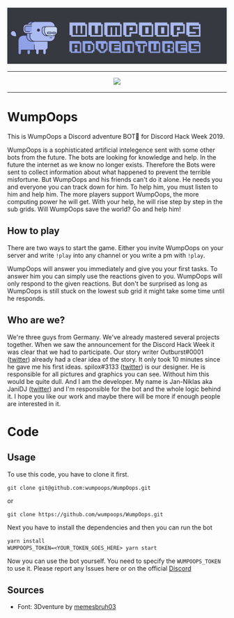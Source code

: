 ![WumpOops](assets/wumpoops_banner.png)

<hr />
<p align="center" >
<a href="https://discord.gg/wXpPBDW"><img src="https://discordapp.com/api/guilds/592079063695491122/widget.png"></a>
<p/>
<hr />

# WumpOops
This is WumpOops a Discord adventure BOT🤖 for Discord Hack Week 2019.

WumpOops is a sophisticated artificial intelegence sent with some other bots from the future. The bots are looking for knowledge and help. In the future the internet as we know no longer exists. Therefore the Bots were sent to collect information about what happened to prevent the terrible misfortune. But WumpOops and his friends can't do it alone. He needs you and everyone you can track down for him. To help him, you must listen to him and help him. The more players support WumpOops, the more computing power he will get. With your help, he will rise step by step in the sub grids. Will WumpOops save the world? Go and help him!

## How to play
There are two ways to start the game. Either you invite WumpOops on your server and write `!play` into any channel or you write a pm with `!play`.

WumpOops will answer you immediately and give you your first tasks. To answer him you can simply use the reactions given to you. WumpOops will only respond to the given reactions. But don't be surprised as long as WumpOops is still stuck on the lowest sub grid it might take some time until he responds.

## Who are we?
We're three guys from Germany. We've already mastered several projects together. When we saw the announcement for the Discord Hack Week it was clear that we had to participate. Our story writer Outburst#0001 ([twitter](https://twitter.com/Outburst3000)) already had a clear idea of the story. It only took 10 minutes since he gave me his first ideas. spilox#3133 ([twitter](https://twitter.com/spilox)) is our designer. He is responsible for all pictures and graphics you can see. Without him this would be quite dull. And I am the developer. My name is Jan-Niklas aka JaniDJ ([twitter](https://twitter.com/DerJ4ni)) and I'm responsible for the bot and the whole logic behind it. I hope you like our work and maybe there will be more if enough people are interested in it.

# Code
## Usage

To use this code, you have to clone it first.

```
git clone git@github.com:wumpoops/WumpOops.git
```

or

```
git clone https://github.com/wumpoops/WumpOops.git
```

Next you have to install the dependencies and then you can run the bot

```
yarn install
WUMPOOPS_TOKEN=<YOUR_TOKEN_GOES_HERE> yarn start
```

Now you can use the bot yourself. You need to specify the `WUMPOOPS_TOKEN` to use it. Please report any Issues here or on the official [Discord](https://discord.gg/wXpPBDW)


## Sources
- Font: 3Dventure by [memesbruh03](https://memesbruh03.co/)
